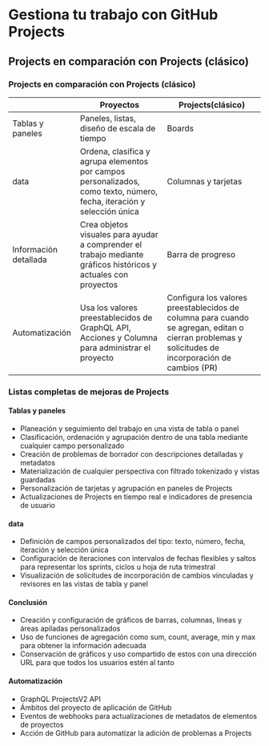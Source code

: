 # Gestiona tu trabajo con GitHub Projects

## Projects en comparación con Projects (clásico)

### Projects en comparación con Projects (clásico)

||Proyectos|Projects(clásico)|
|-|--------|-----------------|
|Tablas y paneles|Paneles, listas, diseño de escala de tiempo|Boards|
|data|Ordena, clasifica y agrupa elementos por campos personalizados, como texto, número, fecha, iteración y selección única|Columnas y tarjetas|
|Información detallada|Crea objetos visuales para ayudar a comprender el trabajo mediante gráficos históricos y actuales con proyectos|Barra de progreso|
|Automatización|Usa los valores preestablecidos de GraphQL API, Acciones y Columna para administrar el proyecto|Configura los valores preestablecidos de columna para cuando se agregan, editan o cierran problemas y solicitudes de incorporación de cambios (PR)|

### Listas completas de mejoras de Projects

#### Tablas y paneles

* Planeación y seguimiento del trabajo en una vista de tabla o panel
* Clasificación, ordenación y agrupación dentro de una tabla mediante cualquier campo personalizado
* Creación de problemas de borrador con descripciones detalladas y metadatos
* Materialización de cualquier perspectiva con filtrado tokenizado y vistas guardadas
* Personalización de tarjetas y agrupación en paneles de Projects
* Actualizaciones de Projects en tiempo real e indicadores de presencia de usuario

#### data

* Definición de campos personalizados del tipo: texto, número, fecha, iteración y selección única
* Configuración de iteraciones con intervalos de fechas flexibles y saltos para representar los sprints, ciclos u hoja de ruta trimestral
* Visualización de solicitudes de incorporación de cambios vinculadas y revisores en las vistas de tabla y panel

#### Conclusión

* Creación y configuración de gráficos de barras, columnas, líneas y áreas apiladas personalizados
* Uso de funciones de agregación como sum, count, average, min y max para obtener la información adecuada
* Conservación de gráficos y uso compartido de estos con una dirección URL para que todos los usuarios estén al tanto

#### Automatización

* GraphQL ProjectsV2 API
* Ámbitos del proyecto de aplicación de GitHub
* Eventos de webhooks para actualizaciones de metadatos de elementos de proyectos
* Acción de GitHub para automatizar la adición de problemas a Projects

